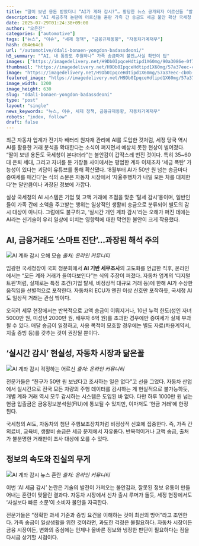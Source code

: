```yaml
---
title: "딸이 보낸 용돈 받았더니 “AI가 계좌 감시?”… 황당한 뉴스 공개되자 어르신들 ‘발 동동’"
description: "AI 세금추적 논란에 어르신들 혼란 가족 간 송금도 세금 불안 확산 국세청 “사실무근… 과장된 소문” ..."
date: 2025-07-29T01:24:38+09:00
author: "오은진"
categories: ["automotive"]
tags: ["뉴스", "이슈", "세제 정책", "금융규제동향", "자동차가계재무"]
hash: d64e64cb
url: "/automotive/ddali-bonaen-yongdon-badassdeoni/"
h5_summary: "“AI, 내 통장도 추월하나” 가족 송금마저 불안…사실 확인이 답"
images: ["https://imagedelivery.net/H9Db0IpqceHdtipd1X60mg/90a3086e-0f78-4717-2660-9214189c8c00/public", "https://imagedelivery.net/H9Db0IpqceHdtipd1X60mg/c2e39d9b-7ff7-460c-fc23-1ff61e732e00/public", "https://imagedelivery.net/H9Db0IpqceHdtipd1X60mg/57a37eec-cb0b-4a02-6eee-9cd844475100/public", "https://imagedelivery.net/H9Db0IpqceHdtipd1X60mg/3fd6457f-fd11-4a34-4173-035a360f4800/public"]
thumbnail: "https://imagedelivery.net/H9Db0IpqceHdtipd1X60mg/57a37eec-cb0b-4a02-6eee-9cd844475100/public"
image: "https://imagedelivery.net/H9Db0IpqceHdtipd1X60mg/57a37eec-cb0b-4a02-6eee-9cd844475100/public"
featured_image: "https://imagedelivery.net/H9Db0IpqceHdtipd1X60mg/57a37eec-cb0b-4a02-6eee-9cd844475100/public"
image_width: 1200
image_height: 630
slug: "ddali-bonaen-yongdon-badassdeoni"
type: "post"
layout: "single"
news_keywords: "뉴스, 이슈, 세제 정책, 금융규제동향, 자동차가계재무"
robots: "index, follow"
draft: false
---
```


최근 자동차 업계가 전기차 배터리 원자재 관리에 AI를 도입한 것처럼, 세정 당국 역시 AI를 활용한 거래 분석을 확대한다는 소식이 퍼지면서 예상치 못한 현상이 벌어졌다. “딸이 보낸 용돈도 국세청이 본다더라”는 불안감이 갑작스레 번진 것이다. 특히 35~60대 은퇴 세대, 그리고 자녀를 둔 가장들 사이에서는 평범한 계좌 이체조차 ‘세금 폭탄’ 가능성이 있다는 괴담이 유튜브를 통해 확산됐다. ‘8월부터 AI가 50만 원 넘는 송금마다 증여세를 매긴다’는 식의 소문은 자동차 시장에서 ‘자율주행차가 내일 모든 차를 대체한다’는 말만큼이나 과장된 정보에 가깝다.

실상 국세청의 AI 시스템은 기업 및 고액 거래에 초점을 맞춘 ‘탈세 감시’용이며, 일반인들이 가족 간에 소액을 주고받는 행위는 일상적인 생활비 송금으로 분류되어 별도의 감시 대상이 아니다. 그럼에도 불구하고, ‘실시간 개인 계좌 감시’라는 오해가 퍼진 데에는 AI라는 신기술이 우리 일상에 미치는 영향력에 대한 막연한 불안이 크게 작용했다.

## AI, 금융거래도 ‘스마트 진단’…과장된 해석 주의

![AI 계좌 감시 오해 모습](https://imagedelivery.net/H9Db0IpqceHdtipd1X60mg/90a3086e-0f78-4717-2660-9214189c8c00/public)
*출처: 온라인 커뮤니티*


임광현 국세청장이 국회 청문회에서 **AI 기반 세무조사**의 고도화를 언급한 직후, 온라인에서는 “모든 계좌 거래가 들여다보인다”는 식의 주장이 퍼졌다. 자동차 업계의 ‘디지털 트윈’처럼, 실제로는 특정 조건(기업 탈세, 비정상적 대규모 거래 등)에 한해 AI가 수상한 움직임을 선별적으로 포착한다. 자동차의 ECU가 엔진 이상 신호만 포착하듯, 국세청 AI도 일상적 거래는 관심 밖이다.

오히려 세무 현장에서는 반복적으로 고액 송금이 이뤄지거나, 10년 누적 한도(성인 자녀 5000만 원, 미성년 2000만 원, 배우자 6억 원)를 초과한 경우에만 증여세가 실제 부과될 수 있다. 매달 송금이 일정하고, 사용 목적이 모호할 경우에는 별도 자료(차용계약서, 지출 증빙 등)를 갖추는 것이 권장될 뿐이다.

## ‘실시간 감시’ 현실성, 자동차 시장과 닮은꼴

![AI 계좌 감시 걱정하는 어르신](https://imagedelivery.net/H9Db0IpqceHdtipd1X60mg/3fd6457f-fd11-4a34-4173-035a360f4800/public)
*출처: 온라인 커뮤니티*


전문가들은 “친구가 50만 원 보냈다고 조사하는 일은 없다”고 선을 그었다. 자동차 산업에서 실시간으로 전국 모든 차량의 주행 데이터를 감시하는 게 현실적으로 불가능하듯, 개별 계좌 거래 역시 모두 감시하는 시스템은 도입된 바 없다. 다만 하루 1000만 원 넘는 현금 입출금은 금융정보분석원(FIU)에 통보될 수 있지만, 이마저도 ‘현금 거래’에 한정된다.

국세청의 AI도, 자동차의 첨단 주행보조장치처럼 비정상적 신호에 집중한다. 즉, 가족 간 의료비, 교육비, 생활비 송금은 세금 문제에서 자유롭다. 반복적이거나 고액 송금, 출처가 불분명한 거래만이 조사 대상에 오를 수 있다.

## 정보의 속도와 진실의 무게

![AI 계좌 감시 뉴스 혼란](https://imagedelivery.net/H9Db0IpqceHdtipd1X60mg/c2e39d9b-7ff7-460c-fc23-1ff61e732e00/public)
*출처: 온라인 커뮤니티*


이번 ‘AI 세금 감시’ 논란은 기술의 발전이 가져오는 불안감과, 잘못된 정보 유통이 만들어내는 혼란이 맞물린 결과다. 자동차 시장에서 신차 출시 루머가 돌듯, 세정 현장에서도 ‘사실보다 빠른 소문’이 소비자 불안을 자극한다.

전문가들은 “정확한 과세 기준과 증빙 요건을 이해하는 것이 최선의 방어”라고 조언한다. 가족 송금이 일상생활을 위한 것이라면, 과도한 걱정은 불필요하다. 자동차 시장이든 금융 시장이든, 변화의 중심에는 언제나 올바른 정보와 냉정한 판단이 필요하다는 점을 다시금 상기할 시점이다.
